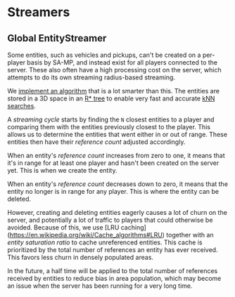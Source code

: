 # Streamers

## Global EntityStreamer
Some entities, such as vehicles and pickups, can't be created on a per-player basis by SA-MP, and
instead exist for all players connected to the server. These also often have a high processing cost
on the server, which attempts to do its own streaming radius-based streaming.

We [implement an algorithm](entity_streamer_global.js) that is a lot smarter than this. The entities
are stored in a 3D space in an [R* tree](https://en.wikipedia.org/wiki/R*_tree) to enable very fast
and accurate [kNN searches](https://en.wikipedia.org/wiki/K-nearest_neighbors_algorithm).

A _streaming cycle_ starts by finding the `N` closest entities to a player and comparing them with
the entities previously closest to the player. This allows us to determine the entities that went
either in or out of range. These entities then have their _reference count_ adjusted accordingly.

When an entity's _reference count_ increases from zero to one, it means that it's in range for at
least one player and hasn't been created on the server yet. This is when we create the entity.

When an entity's _reference count_ decreases down to zero, it means that the entity no longer is in
range for any player. This is where the entity can be deleted.

However, creating and deleting entities eagerly causes a lot of churn on the server, and potentially
a lot of traffic to players that could otherwise be avoided. Because of this, we use [LRU caching]
(https://en.wikipedia.org/wiki/Cache_algorithms#LRU) together with an _entity saturation ratio_ to
cache unreferenced entities. This cache is prioritized by the total number of references an entity
has ever received. This favors less churn in densely populated areas.

In the future, a half time will be applied to the total number of references received by entities to
reduce bias in area population, which may become an issue when the server has been running for a
very long time.
